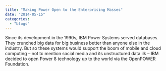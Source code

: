 ```yaml
---
title: "Making Power Open to the Enterprising Masses"
date: "2014-05-15"
categories: 
  - "blogs"
---
```


Since its development in the 1990s, IBM Power Systems served databases. They crunched big data for big business better than anyone else in the industry. But so these systems would support the boom of mobile and cloud computing – not to mention social media and its unstructured data ilk – IBM decided to open Power 8 technology up to the world via the OpenPOWER Foundation.

